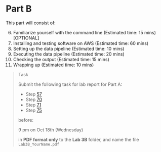 # Part B

This part will consist of:

<ol start="6">
  <li> Familiarize yourself with the command line (Estimated time: 15 mins) [OPTIONAL]
  <li> Installing and testing software on AWS (Estimated time: 60 mins)
  <li> Setting up the data pipeline (Estimated time: 10 mins)
  <li> Executing the data pipeline (Estimated time: 20 mins)
  <li> Checking the output (Estimated time: 15 mins)
  <li> Wrapping up (Estimated time: 10 mins)
</ol>

> <p class="task"> Task
>
> Submit the following task for lab report for Part A: 
> - Step [57](7.md#57)
> - Step [70](10.md#70)
> - Step [71](10.md#71)
> - Step [75](11.md#75)
> 
> before:
>
> <p class="warn"> 9 pm on Oct 18th (Wednesday)
>
> in **PDF format only** to the **Lab 3B** folder, and name the file `Lab3B_YourName.pdf`